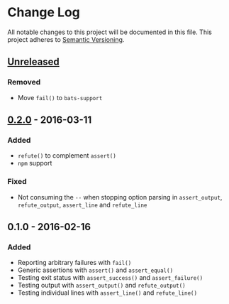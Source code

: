 # Change Log

All notable changes to this project will be documented in this file.
This project adheres to [Semantic Versioning](http://semver.org/).


## [Unreleased]

### Removed

- Move `fail()` to `bats-support`


## [0.2.0] - 2016-03-11

### Added

- `refute()` to complement `assert()`
- `npm` support

### Fixed

- Not consuming the `--` when stopping option parsing in
  `assert_output`, `refute_output`, `assert_line` and `refute_line`


## 0.1.0 - 2016-02-16

### Added

- Reporting arbitrary failures with `fail()`
- Generic assertions with `assert()` and `assert_equal()`
- Testing exit status with `assert_success()` and `assert_failure()`
- Testing output with `assert_output()` and `refute_output()`
- Testing individual lines with `assert_line()` and `refute_line()`


[Unreleased]: https://github.com/ztombol/bats-assert/compare/v0.2.0...HEAD
[0.2.0]: https://github.com/ztombol/bats-assert/compare/v0.1.0...v0.2.0
